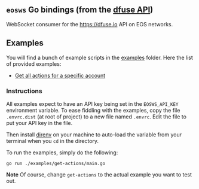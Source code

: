 `eosws` Go bindings (from the [dfuse API](https://dfuse.io/))
--------------------------------------

WebSocket consumer for the https://dfuse.io API on EOS networks.

## Examples

You will find a bunch of example scripts in the [examples](./examples) folder. Here the list
of provided examples:

 * [Get all actions for a specific account](./examples/get-actions/main.go)

### Instructions

All examples expect to have an API key being set in the `EOSWS_API_KEY` environment variable.
To ease fiddling with the examples, copy the file `.envrc.dist` (at root of project) to a
new file named `.envrc`. Edit the file to put your API key in the file.

Then install [direnv](https://direnv.net/) on your machine to auto-load the variable
from your terminal when you `cd` in the directory.

To run the examples, simply do the following:

```
go run ./examples/get-actions/main.go
```

**Note** Of course, change `get-actions` to the actual example you want to test out.
